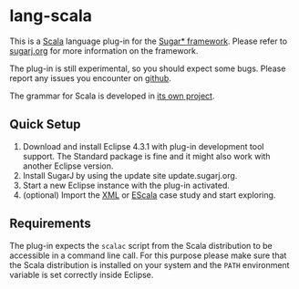 # lang-scala

This is a [Scala](http://scala-lang.org) language plug-in for the [Sugar\*
framework](https://github.com/sugar-lang/-main-).
Please refer to [sugarj.org](http://sugar.org) for more information on the
framework.

The plug-in is still experimental, so you should expect some bugs.
Please report any issues you encounter on [github](https://github.com/fjak/lang-scala/issues).

The grammar for Scala is developed in [its own
project](https://github.com/fjak/scala-grammar).

## Quick Setup
1. Download and install Eclipse 4.3.1 with plug-in development tool support. The
   Standard package is fine and it might also work with another Eclipse version.
2. Install SugarJ by using the update site update.sugarj.org.
3. Start a new Eclipse instance with the plug-in activated.
4. (optional) Import the [XML](https://github.com/fjak/scala-xml) or
   [EScala](https://github.com/fjak/escala-casestudy) case study and start
   exploring.

## Requirements

The plug-in expects the `scalac` script from the Scala distribution to be
accessible in a command line call.
For this purpose please make sure that the Scala distribution is installed on
your system and the `PATH` environment variable is set correctly inside
Eclipse.
